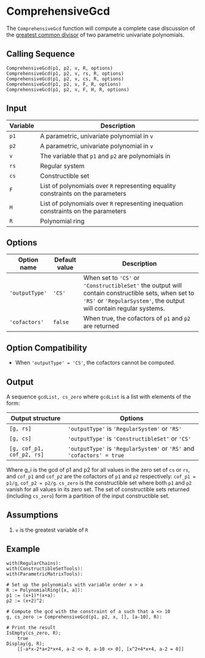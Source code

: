 # ComprehensiveGcd
The `ComprehensiveGcd` function will compute a complete case discussion of the [greatest common divisor](https://en.wikipedia.org/wiki/Polynomial_greatest_common_divisor) of two parametric univariate polynomials.

## Calling Sequence
```
ComprehensiveGcd(p1, p2, v, R, options)
ComprehensiveGcd(p1, p2, v, rs, R, options)
ComprehensiveGcd(p1, p2, v, cs, R, options)
ComprehensiveGcd(p1, p2, v, F, R, options)
ComprehensiveGcd(p1, p2, v, F, H, R, options)
```

## Input

| Variable | Description |
| - | - |
| `p1` | A parametric, univariate polynomial in `v` |
| `p2` | A parametric, univariate polynomial in `v` |
| `v`  | The variable that `p1` and `p2` are polynomials in |
| `rs` | Regular system |
| `cs` | Constructible set |
| `F`  | List of polynomials over `R` representing equality constraints on the parameters |
| `H`  | List of polynomials over `R` representing inequation constraints on the parameters |
| `R`  | Polynomial ring |

## Options

| Option name | Default value | Description |
| - | - | - |
| `'outputType'` | `'CS'` | When set to `'CS'` or `'ConstructibleSet'` the output will contain constructible sets, when set to `'RS'` or `'RegularSystem'`, the output will contain regular systems. |
| `'cofactors'` | `false` | When true, the cofactors of `p1` and `p2` are returned |

## Option Compatibility
- When `'outputType' = 'CS'`, the cofactors cannot be computed.

## Output

A sequence `gcdList, cs_zero` where `gcdList` is a list with elements of the form:

| Output structure | Options |
| - | - |
| `[g, rs]` | `'outputType'` is `'RegularSystem'` or `'RS'` |
| `[g, cs]` | `'outputType'` is `'ConstructibleSet'` or `'CS'` |
| `[g, cof_p1, cof_p2, rs]` | `'outputType'` is `'RegularSystem'` or `'RS'` and `'cofactors' = true` |

Where g_i is the gcd of p1 and p2 for all values in the zero set of `cs` or `rs`, and `cof_p1` and `cof_p2` are the cofactors of `p1` and `p2` respectively: `cof_p1 = p1/g`, `cof_p2 = p2/g`. `cs_zero` is the constructible set where both `p1` and `p2` vanish for all values in its zero set. The set of constructible sets returned (including `cs_zero`) form a partition of the input constructible set.

## Assumptions
1. `v` is the greatest variable of `R`

## Example
```
with(RegularChains):
with(ConstructibleSetTools):
with(ParametricMatrixTools):

# Set up the polynomials with variable order x > a
R := PolynomialRing([x, a]):
p1 := (x+1)*(x+a):
p2 := (x+2)^2:

# Compute the gcd with the constraint of a such that a <> 10
g, cs_zero := ComprehensiveGcd(p1, p2, x, [], [a-10], R):

# Print the result
IsEmpty(cs_zero, R);
    true
Display(g, R);
    [[-a*x-2*a+2*x+4, a-2 <> 0, a-10 <> 0], [x^2+4*x+4, a-2 = 0]]
```
